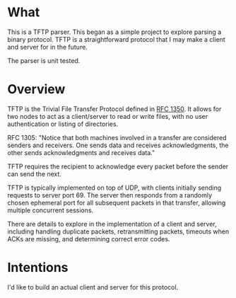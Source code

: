 # What
This is a TFTP parser. This began as a simple project to explore parsing a binary protocol. TFTP is a straightforward protocol that I may make a client and server for in the future.

The parser is unit tested.

# Overview
TFTP is the Trivial File Transfer Protocol defined in [RFC 1350](https://datatracker.ietf.org/doc/html/rfc1350).
It allows for two nodes to act as a client/server to read or write files, with no user authentication or listing of directories.

RFC 1305: "Notice that both machines involved in a transfer are considered senders and receivers.  One sends data and receives acknowledgments, the other sends acknowledgments and receives data."

TFTP requires the recipient to acknowledge every packet before the sender can send the next.

TFTP is typically implemented on top of UDP, with clients initially sending requests to server port 69. The server then responds from a randomly chosen ephemeral port for all subsequent packets in that transfer, allowing multiple concurrent sessions.

There are details to explore in the implementation of a client and server, including handling duplicate packets,
retransmitting packets, timeouts when ACKs are missing, and determining correct error codes.

# Intentions
I'd like to build an actual client and server for this protocol.